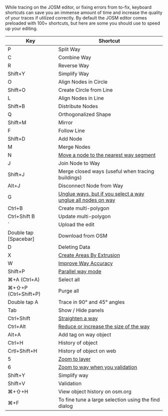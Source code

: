 While tracing on the JOSM editor, or fixing errors from to-fix, keyboard shortcuts can save you an immense amount of time and increase the quality of your traces if utilized correctly. By default the JOSM editor comes preloaded with 100+ shortcuts, but here are some you should use to speed up your editing.

Key|Shortcut
---|---
P | Split Way
C | Combine Way
R | Reverse Way
Shift+Y | Simplify Way
O | Align Nodes in Circle
Shift+O | Create Circle from Line
L | Align Nodes in Line
Shift+B | Distribute Nodes
Q | Orthogonalized Shape
Shift+M | Mirror
F | Follow Line
Shift+D | Add Node
M | Merge Nodes
N |[Move a node to the nearest way segment](http://josm.openstreetmap.de/wiki/Help/Action/MoveNodeWay)
J | Join Node to Way
Shift+J | Merge closed ways (useful when tracing buildings)
Alt+J | Disconnect Node from Way
G |[Unglue ways, but  if you select a way unglue all nodes on way](https://cloud.githubusercontent.com/assets/1152236/6031015/a88dea2e-abc9-11e4-9c41-169d005c9f89.gif)
Ctrl+B | Create multi-polygon
Ctrl+Shift B | Update multi-polygon
` | Upload the edit
Double tap [Spacebar] | Download from OSM
D | Deleting Data
X |[Create Areas By Extrusion](http://josm.openstreetmap.de/wiki/Help/Action/Extrude)
W |[Improve Way Accuracy](http://josm.openstreetmap.de/wiki/Help/Action/ImproveWayAccuracy)
Shift+P |[Parallel way mode](http://josm.openstreetmap.de/wiki/Help/Action/Parallel)
⌘+A (Ctrl+A) | Select all
⌘+⇧+P (Ctrl+Shift+P) | Purge all
Double tap A | Trace in 90° and 45° angles
Tab | Show / Hide panels
Ctrl+Shift |[Straighten a way](https://cloud.githubusercontent.com/assets/1152236/6030840/5deec5fc-abc8-11e4-9775-d6844558d19f.gif)
Ctrl+Alt |[ Reduce or increase the size of the way](https://cloud.githubusercontent.com/assets/1152236/6030899/d555dffe-abc8-11e4-817b-db1b6d32cd28.gif)
Alt+A | Add tag on way object
Ctrl+H | History of object
Crtl+Shift+H | History of object on web
5 | [Zoom to layer](https://cloud.githubusercontent.com/assets/1152236/6031214/76477db2-abcb-11e4-9b8b-7ffc017287d4.gif)
6 | [Zoom to way when you validation](https://cloud.githubusercontent.com/assets/1152236/6031267/df31d200-abcb-11e4-8566-c6f28e8918fe.gif)
Shift+Y | Simplify way
Shift+V | Validation
⌘+⇧+H |View object history on osm.org
⌘+F |To fine tune a large selection using the find dialog